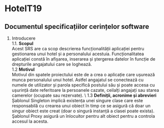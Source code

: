 # HotelT19

## Documentul specificațiilor cerințelor software 

1. Introducere \
    1.1. **Scopul** \
            Acest SRS are ca scop descrierea funcționalității aplicației pentru gestionarea unui hotel și a personalului acestuia. Funcționalitatea aplicației constă în afișarea, inserarea și ștergerea datelor în funcție de drepturile angajatului care se loghează. \
    1.2 **Motivul** \
                Motivul din spatele proiectului este de a crea o aplicație care ușurează munca personalului unui hotel. Astfel angajatul se conectează cu numele de utilizator și parola specifică postului său și poate accesa cu ușurință date referitoare la persoanele cazate, ceilalți angajați sau starea camerelor (ocupate sau rezervate). \ 
    1.3 **Definiții, acronime și abrevieri** \
                Șablonul Singleton implică existența unei singure clase care este responsabilă cu crearea unui obiect în timp ce se asigură că doar un singur obiect este creat (doar o singură instanță a clasei poate exista).  \
                Şablonul Proxy asigură un înlocuitor pentru alt obiect pentru a controla accesul la acesta.

